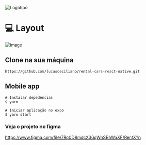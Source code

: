 ![Logotipo](https://user-images.githubusercontent.com/70186521/166838056-62ed9e34-e9ec-4659-9304-a4323cf76d75.png)

# 💻 Layout

![image](https://user-images.githubusercontent.com/70186521/166839825-e78d39c4-6b34-4fa3-b8c2-8aa305998acc.png)

## Clone na sua máquina
```
https://github.com/lucasceciliano/rental-cars-react-native.git
```
## Mobile app
```
# Instalar depedências
$ yarn

# Iniciar aplicação no expo
$ yarn start
```

### Veja o projeto no figma
https://www.figma.com/file/7Ro0D8mdcX36qWnSBhWaXF/RentX?n
